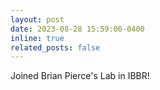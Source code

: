```yaml
---
layout: post
date: 2023-08-28 15:59:00-0400
inline: true
related_posts: false
---
```


Joined Brian Pierce's Lab in IBBR!
